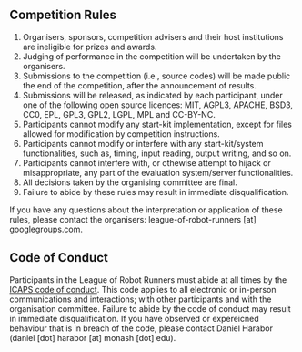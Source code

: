 ## Competition Rules 

1. Organisers, sponsors, competition advisers and their host institutions are ineligible for prizes and awards.
2. Judging of performance in the competition will be undertaken by the organisers. 
3. Submissions to the competition (i.e., source codes) will be made public the end of the competition, after the announcement of results.
4. Submissions will be released, as indicated by each participant, under one of the following open source licences: MIT, AGPL3, APACHE, BSD3, CC0, EPL, GPL3, GPL2, LGPL, MPL and CC-BY-NC.
5. Participants cannot modify any start-kit implementation, except for files allowed for modification by competition instructions.
6. Participants cannot modify or interfere with any start-kit/system functionalities, such as, timing, input reading, output writing, and so on.
7. Participants cannot interfere with, or othewise attempt to hijack or misappropriate, any part of the evaluation system/server functionalities.
8. All decisions taken by the organising committee are final.
9. Failure to abide by these rules may result in immediate disqualification. 

If you have any questions about the interpretation or application of these rules, please contact the organisers: league-of-robot-runners [at] googlegroups.com.

## Code of Conduct

Participants in the League of Robot Runners must abide at all times by the [ICAPS code of conduct](https://www.icaps-conference.org/icaps-code-of-conduct/). This code applies to all electronic or in-person communications and interactions; with other participants and with the organisation committee. Failure to abide by the code of conduct may result in immediate disqualification. If you have observed or expereicned behaviour that is in breach of the code, please contact Daniel Harabor (daniel [dot] harabor [at] monash [dot] edu).
